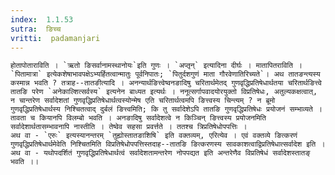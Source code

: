 ```yaml
---
index:  1.1.53
sutra:  ङिच्च
vritti:  padamanjari
---
```


	होतापोताराविति । `ऋतो ङिसर्वानामस्थानोयः`इति गुणः । `अप्तृन्` इत्यादिना दीर्घः । मातापितराविति । `पितामात्रा` इत्येकशेषाभावपक्षेऽभ्यर्हितत्वान्मातुः पूर्वनिपातः; `पितुर्दशगुणं माता गौरवेणातिरिच्यते`। अथ तातङन्त्यस्य कस्मान्न भवति ? तत्राह--तातङीत्यादि । अनन्यार्थङित्त्वेष्वनङादिषु चरितार्थमेतद् गुणवृद्धिप्रतिषेधार्थतया चरितार्थङित्त्वे तातङि परेण `अनेकाल्शित्सर्वस्य` इत्यनेन बाध्यत इत्यर्थः । ननूत्सर्गापवादयोरयुक्तो विप्रतिषेधः, अतुल्यकक्षत्वात्, न चान्तरेण सर्वादेशतां गुणवृद्धिप्रतिषेधार्थत्वस्योन्मेष एति चरितार्थत्वमपि ङित्त्वस्य चिन्त्यम् ? न ब्रूमो गुणवृद्धिप्रतिषेधार्थस्य निश्चितत्वाद् दुर्बलं ङित्त्वमिति; कि तु सर्वादेशेऽपि तातङि गुणवृद्धिप्रतिषेधः प्रयोजनं सम्भाव्यते । तावता च कियानपि विलम्बो भवति । अनङादिषु सर्वादेशत्वे न किञ्चिन् ङित्त्वस्य प्रयोजनमिति सर्वादेशार्थतासम्भावनापि नास्तीति । तेष्वेव सहसा प्रवर्त्तते । ततश्च त्रिप्रतिषेधोपपत्तिः ।
	अथ वा - `एरुः` इत्यस्यानन्तरम् `तुह्योस्तातङाशिषि` इति वक्तव्यम्, एरित्येव । एवं वक्तव्ये ङित्करणं गुणवृद्धिप्रतिषेधार्थमेवेति निश्चितमिति विप्रतिषेधोपपत्तिस्तदाह--तातङि ङित्करणस्य सावकाशत्वाद्विप्रतिषेधात्सर्वादेश इति । 
	अथ वा - यथोपदर्शितं गुणवृद्धिप्रतिषेधार्थत्वं सर्वादेशतामन्तरेण नोपपद्यत इति अन्तरेणैव विप्रतिषेधं सर्वादेशस्तातङ् भवति ।।
